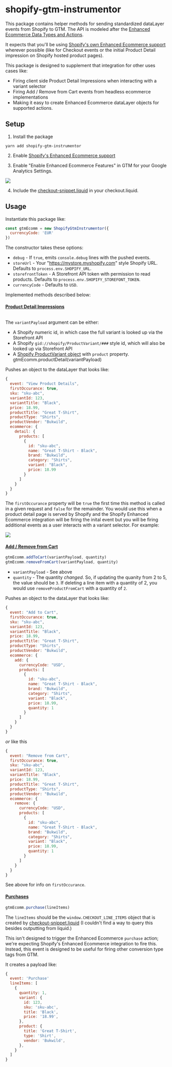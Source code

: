 # shopify-gtm-instrumentor

This package contains helper methods for sending standardized dataLayer events from Shopify to GTM. The API is modeled after the [Enhanced Ecommerce Data Types and Actions](https://developers.google.com/tag-manager/enhanced-ecommerce).

It expects that you'll be using [Shopify's own Enhanced Ecommerce support](https://help.shopify.com/en/manual/reports-and-analytics/google-analytics/google-analytics-setup#enhanced) wherever possible (like for Checkout events or the initial Product Detail impression on Shopify hosted product pages).

This package is designed to supplement that integration for other uses cases like:

- Firing client side Product Detail Impressions when interacting with a variant selector
- Firing Add / Remove from Cart events from headless ecommerce implementations
- Making it easy to create Enhanced Ecommerce dataLayer objects for supported actions.

## Setup

1. Install the package

```
yarn add shopify-gtm-instrumentor
```

2. Enable [Shopify's Enhanced Ecommerce support](https://help.shopify.com/en/manual/reports-and-analytics/google-analytics/google-analytics-setup#enhanced)

3. Enable "Enable Enhanced Ecommerce Features" in GTM for your Google Analytics Settings.

![](https://p-9WF55W9.t1.n0.cdn.getcloudapp.com/items/bLuAgLLl/2c0a0206-62f3-4c0c-a404-6df9698890ed.jpg?v=6adefdcd1403bc1101b8be17048238e4)

4. Include the [checkout-snippet.liquid](./checkout-snippet.liquid) in your checkout.liquid.

## Usage

Instantiate this package like:

```js
const gtmEcomm = new ShopifyGtmInstrumentor({
  currencyCode: 'EUR'
})
```

The constructor takes these options:

- `debug` - If `true`, emits `console.debug` lines with the pushed events.
- `storeUrl` - Your "https://mystore.myshopify.com" style Shopify URL. Defaults to `process.env.SHOPIFY_URL`.
- `storefrontToken` - A Storefront API token with permission to read products.  Defaults to `process.env.SHOPIFY_STOREFONT_TOKEN`.
- `currencyCode` - Defaults to `USD`.

Implemented methods described below:

#### [Product Detail Impressions](https://developers.google.com/tag-manager/enhanced-ecommerce#details)

```js
```

The `variantPayload` argument can be either:

- A Shopify numeric id, in which case the full variant is looked up via the Storefront API
- A Shopify `gid://shopify/ProductVariant/###` style id, which will also be looked up via Storefront API
- A [Shopify ProductVariant object](https://shopify.dev/docs/storefront-api/reference/products/productvariant) with `product` property.
gtmEcomm.productDetail(variantPayload)

Pushes an object to the dataLayer that looks like:

```js
{
  event: "View Product Details",
  firstOccurance: true,
  sku: "sku-abc",
  variantId: 123,
  variantTitle: "Black",
  price: 18.99,
  productTitle: "Great T-Shirt",
  productType: "Shirts",
  productVendor: "Bukwild",
  ecommerce: {
    detail: {
      products: [
        {
          id: "sku-abc",
          name: "Great T-Shirt - Black",
          brand: "Bukwild",
          category: "Shirts",
          variant: "Black",
          price: 18.99
        }
      ]
    }
  }
}
```

The `firstOccurance` property will be `true` the first time this method is called in a given request and `false` for the remainder.  You would use this when a product detail page is served by Shopify and the Shopify Enhanced Ecommerce integration will be firing the inital event but you will be firing additional events as a user interacts with a variant selector. For example:

![](https://p-9WF55W9.t1.n0.cdn.getcloudapp.com/items/jkuLeNJ7/e26dc5b9-fea3-4c81-b80f-666e12571f7f.jpg?v=f198b8de6a95af66c4789f1bc44ffdfa)

#### [Add / Remove from Cart](https://developers.google.com/tag-manager/enhanced-ecommerce#cart)

```js
gtmEcomm.addToCart(variantPayload, quantity)
gtmEcomm.removeFromCart(variantPayload, quantity)
```

- `variantPayload` - See above
- `quantity` - The quantity _changed_.  So, if updating the quanity from 2 to 5, the value should be `3`.  If deleting a line item with a quantity of 2, you would use `removeProductFromCart` with a quantity of `2`.

Pushes an object to the dataLayer that looks like:

```js
{
  event: "Add to Cart",
  firstOccurance: true,
  sku: "sku-abc",
  variantId: 123,
  variantTitle: "Black",
  price: 18.99,
  productTitle: "Great T-Shirt",
  productType: "Shirts",
  productVendor: "Bukwild",
  ecommerce: {
    add: {
      currencyCode: "USD",
      products: [
        {
          id: "sku-abc",
          name: "Great T-Shirt - Black",
          brand: "Bukwild",
          category: "Shirts",
          variant: "Black",
          price: 18.99,
          quantity: 1
        }
      ]
    }
  }
}
```

_or_ like this

```js
{
  event: "Remove from Cart",
  firstOccurance: true,
  sku: "sku-abc",
  variantId: 123,
  variantTitle: "Black",
  price: 18.99,
  productTitle: "Great T-Shirt",
  productType: "Shirts",
  productVendor: "Bukwild",
  ecommerce: {
    remove: {
      currencyCode: "USD",
      products: [
        {
          id: "sku-abc",
          name: "Great T-Shirt - Black",
          brand: "Bukwild",
          category: "Shirts",
          variant: "Black",
          price: 18.99,
          quantity: 1
        }
      ]
    }
  }
}
```

See above for info on `firstOccurance`.

#### [Purchases](https://developers.google.com/tag-manager/enhanced-ecommerce#purchases)

```js
gtmEcomm.purchase(lineItems)
```

The `lineItems` should be the `window.CHECKOUT_LINE_ITEMS` object that is created by [checkout-snippet.liquid](./checkout-snippet.liquid) (I couldn't find a way to query this besides outputting from liquid.)

This isn't designed to trigger the Enhanced Ecommerce `purchase` action; we're expecting Shopify's Enhanced Ecommerce integration to fire this.  Instead, this event is designed to be useful for firing other conversion type tags from GTM.

It creates a payload like:

```js
{
  event: 'Purchase'
  lineItems: [
    {
      quantity: 1,
      variant: {
        id: 123,
        sku: 'sku-abc',
        title: 'Black',
        price: '18.99',
      },
      product: {
        title: 'Great T-Shirt',
        type: 'Shirt',
        vendor: 'Bukwild',
      },
    }
  ]
}
```
